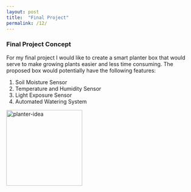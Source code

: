 ```yaml
---
layout: post
title:  "Final Project"
permalink: /12/
---
```


### Final Project Concept

For my final project I would like to create a smart planter box that would serve to make growing plants easier and less time consuming. The proposed box would potentially have the following features:

1. Soil Moisture Sensor
2. Temperature and Humidity Sensor
3. Light Exposure Sensor
4. Automated Watering System


<img src="planter-idea.jpg" alt="planter-idea" style="height: 200px; max-width: 48%">


